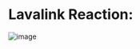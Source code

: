 # Lavalink Reaction:

![image](https://cdn.discordapp.com/attachments/1104529488261427324/1104542862395310200/Picsart_23-05-07_06-58-08-459.png)
